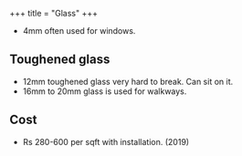 +++
title = "Glass"
+++

- 4mm often used for windows.

## Toughened glass
- 12mm toughened glass very hard to break. Can sit on it.
- 16mm to 20mm glass is used for walkways.

## Cost 
- Rs 280-600 per sqft with installation. (2019)
